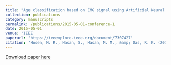 ```yaml
---
title: "Age classification based on EMG signal using Artificial Neural Network"
collection: publications
category: manuscripts
permalink: /publications/2015-05-01-conference-1
date: 2015-05-01
venue: 'IEEE'
paperurl: 'https://ieeexplore.ieee.org/document/7307427'
citation: 'Hosen, M. R., Hasan, S., Hasan, M. M., &amp; Das, R. K. (2015, May). Age classification based on EMG signal using Artificial Neural Network. In 2015 International Conference on Electrical Engineering and Information Communication Technology (ICEEICT) (pp. 1-5). IEEE.'
---
```


<a href='https://ieeexplore.ieee.org/document/7307427'>Download paper here</a>

<!-- Recommended citation: Hosen, M. R., Hasan, S., Hasan, M. M., & Das, R. K. (2015, May). Age classification based on EMG signal using Artificial Neural Network. In 2015 International Conference on Electrical Engineering and Information Communication Technology (ICEEICT) (pp. 1-5). IEEE. -->